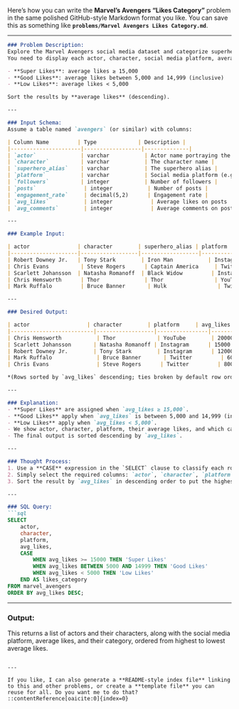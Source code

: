 Here’s how you can write the **Marvel’s Avengers “Likes Category”** problem in the same polished GitHub-style Markdown format you like. You can save this as something like **`problems/Marvel Avengers Likes Category.md`**.

---

````markdown
### Problem Description:
Explore the Marvel Avengers social media dataset and categorize superheroes by their average likes.  
You need to display each actor, character, social media platform, average likes, and their likes category based on the following rules:

- **Super Likes**: average likes ≥ 15,000  
- **Good Likes**: average likes between 5,000 and 14,999 (inclusive)  
- **Low Likes**: average likes < 5,000  

Sort the results by **average likes** (descending).

---

### Input Schema:
Assume a table named `avengers` (or similar) with columns:

| Column Name         | Type             | Description |
|----------------------|------------------|--------------|
| `actor`              | varchar           | Actor name portraying the character |
| `character`          | varchar           | The character name |
| `superhero_alias`    | varchar           | The superhero alias |
| `platform`           | varchar           | Social media platform (e.g. Instagram, Twitter) |
| `followers`          | integer           | Number of followers |
| `posts`               | integer           | Number of posts |
| `engagement_rate`     | decimal(5,2)      | Engagement rate |
| `avg_likes`           | integer            | Average likes on posts |
| `avg_comments`        | integer            | Average comments on posts |

---

### Example Input:

| actor               | character        | superhero_alias | platform   | followers | posts | engagement_rate | avg_likes | avg_comments |
|---------------------|------------------|------------------|------------|-----------|-------|------------------|-----------|--------------|
| Robert Downey Jr.   | Tony Stark        | Iron Man           | Instagram  | 500000    | 200   | 8.20             | 12000     | 800          |
| Chris Evans          | Steve Rogers      | Captain America     | Twitter    | 300000    | 150   | 6.50             | 8000      | 500          |
| Scarlett Johansson  | Natasha Romanoff  | Black Widow         | Instagram  | 700000    | 300   | 7.80             | 15000     | 1000         |
| Chris Hemsworth      | Thor              | Thor                | YouTube    | 400000    | 100   | 9.10             | 20000     | 1200         |
| Mark Ruffalo         | Bruce Banner       | Hulk                | Twitter    | 200000    | 80    | 5.30             | 6000      | 400          |

---

### Desired Output:

| actor                  | character        | platform     | avg_likes | likes_category |
|--------------------------|------------------|----------------|-----------|----------------|
| Chris Hemsworth           | Thor             | YouTube        | 20000     | Super Likes     |
| Scarlett Johansson       | Natasha Romanoff | Instagram      | 15000     | Super Likes     |
| Robert Downey Jr.        | Tony Stark        | Instagram      | 12000     | Good Likes       |
| Mark Ruffalo              | Bruce Banner       | Twitter         | 6000      | Good Likes       |
| Chris Evans               | Steve Rogers      | Twitter         | 8000      | Good Likes       |

*(Rows sorted by `avg_likes` descending; ties broken by default row order or other criteria if needed.)*

---

### Explanation:
- **Super Likes** are assigned when `avg_likes ≥ 15,000`.  
- **Good Likes** apply when `avg_likes` is between 5,000 and 14,999 (inclusive).  
- **Low Likes** apply when `avg_likes < 5,000`.  
- We show actor, character, platform, their average likes, and which category they fall into.  
- The final output is sorted descending by `avg_likes`.

---

### Thought Process:
1. Use a **CASE** expression in the `SELECT` clause to classify each row into **Super Likes**, **Good Likes**, or **Low Likes**.  
2. Simply select the required columns: `actor`, `character`, `platform`, `avg_likes`, and the CASE outcome as `likes_category`.  
3. Sort the result by `avg_likes` in descending order to put the highest averages first.

---

### SQL Query:
```sql
SELECT
    actor,
    character,
    platform,
    avg_likes,
    CASE
        WHEN avg_likes >= 15000 THEN 'Super Likes'
        WHEN avg_likes BETWEEN 5000 AND 14999 THEN 'Good Likes'
        WHEN avg_likes < 5000 THEN 'Low Likes'
    END AS likes_category
FROM marvel_avengers
ORDER BY avg_likes DESC;
````

---

### Output:

This returns a list of actors and their characters, along with the social media platform, average likes, and their category, ordered from highest to lowest average likes.

```

---

If you like, I can also generate a **README-style index file** linking to this and other problems, or create a **template file** you can reuse for all. Do you want me to do that?
::contentReference[oaicite:0]{index=0}
```
